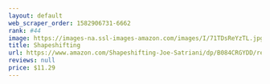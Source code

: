 ```yaml
---
layout: default 
﻿web_scraper_order: 1582906731-6662
rank: #44
image: https://images-na.ssl-images-amazon.com/images/I/71TDsReYzTL.jpg
title: Shapeshifting
url: https://www.amazon.com/Shapeshifting-Joe-Satriani/dp/B084CRGYDD/ref=zg_mw_music_44?_encoding=UTF8&psc=1&refRID=W62ZJ4MEWNEZHB0GJJHX
reviews: null
price: $11.29 
---
```

